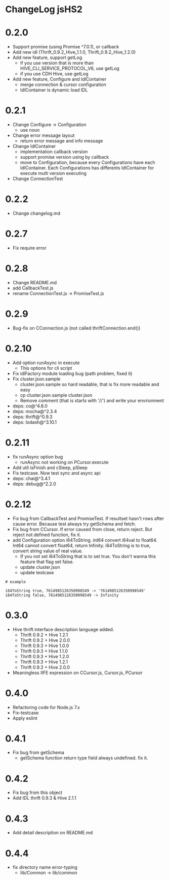 ChangeLog jsHS2
======

# 0.2.0
* Support promise (using Promise ^7.0.1), or callback
* Add new idl (Thrift_0.9.2_Hive_1.1.0, Thrift_0.9.2_Hive_1.2.0)
* Add new feature, support getLog
    * if you use version that is more than HIVE\_CLI\_SERVICE\_PROTOCOL\_V6, use getLog
    * if you use CDH Hive, use getLog
* Add new feature, Configure and IdlContainer
    * merge connection & cursor configuration
    * IdlContainer is dynamic load IDL


# 0.2.1
* Change Configure -> Configuration
    * use noun
* Change error message layout
    * return error message and info message
* Change IdlContainer
    * implementation callback version
    * support promise version using by callback
    * move to Configuration, because every Configurations have each IdlContainer. Each Configurations has
    differents IdlContainer for execute multi version executing
* Change ConnectionTest

# 0.2.2
* Change changelog.md

# 0.2.7
* Fix require error

# 0.2.8
* Change README.md
* add CallbackTest.js
* rename ConnectionTest.js -> PromiseTest.js

# 0.2.9
* Bug-fix on CConnection.js (not called thriftConnection.end())

# 0.2.10
* Add option runAsync in execute
    * This options for cli script
* Fix idlFactory module loading bug (path problem, fixed it)
* Fix cluster.json.sample
    * cluster.json.sample so hard readable, that is fix more readable and easy
    * cp cluster.json.sample cluster.json
    * Remove comment (that is starts with '//') and write your environment
* deps: co@^4.6.0
* deps: mocha@^2.3.4
* deps: thrift@^0.9.3
* deps: lodash@^3.10.1

# 0.2.11
* fix runAsync option bug
    * runAsync not working on PCursor.execute
* Add util isFinish and cSleep, pSleep
* Fix testcase. Now test sync and async api
* deps: chai@^3.4.1
* deps: debug@^2.2.0

# 0.2.12
* Fix bug from CallbackTest and PromiseTest. If resultset hasn't rows after cause error. Because test always try getSchema and fetch.
* Fix bug from CCursor. If error caused from close, return reject. But reject not defined function, fix it.
* add Configuration option i64ToString. int64 convert i64val to float64. Int64 cannot convert float64, return Infinity. i64ToString is to true, convert string value of real value.
    * If you not set i64ToString that is to set true. You don't wanna this feature that flag set false.
    * update cluster.json
    * update testcase

```
# example

i64ToString true, 7614985126350998549 -> '7614985126350998549'
i64ToString false, 7614985126350998549 -> Infinity
```

# 0.3.0
* Hive thrift interface description language added.
    * Thrift 0.9.2 + Hive 1.2.1
    * Thrift 0.9.2 + Hive 2.0.0
    * Thrift 0.9.3 + Hive 1.0.0
    * Thrift 0.9.3 + Hive 1.1.0
    * Thrift 0.9.3 + Hive 1.2.0
    * Thrift 0.9.3 + Hive 1.2.1
    * Thrift 0.9.3 + Hive 2.0.0
* Meaningless IIFE expression on CCursor.js, Cursor.js, PCursor


# 0.4.0
* Refactoring code for Node.js 7.x
* Fix-testcase
* Apply eslint

# 0.4.1
* Fix bug from getSchema
    * getSchema function return type field always undefined. fix it.

# 0.4.2
* Fix bug from this object
* Add IDL thrift 0.9.3 & Hive 2.1.1

# 0.4.3
* Add detail description on README.md

# 0.4.4
* fix directory name error-typing
  * lib/Common -> lib/common
